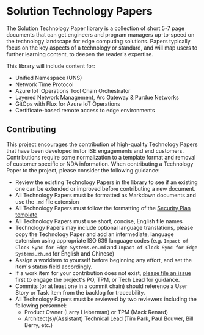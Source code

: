 # Solution Technology Papers

The Solution Technology Paper library is a collection of short 5-7 page documents that can get engineers and program managers up-to-speed on the technology landscape for edge computing solutions. Papers typically focus on the key aspects of a technology or standard, and will map users to further learning content, to deepen the reader's expertise.

This library will include content for:

* Unified Namespace (UNS)
* Network Time Protocol
* Azure IoT Operations Tool Chain Orchestrator
* Layered Network Management, Arc Gateway & Purdue Networks
* GitOps with Flux for Azure IoT Operations
* Certificate-based remote access to edge environments

## Contributing

This project encourages the contribution of high-quality Technology Papers that have been developed in/for ISE engagements and end customers. Contributions require some normalization to a template format and removal of customer specific or NDA information. When contributing a Technology Paper to the project, please consider the following guidance:

* Review the existing Technology Papers in the library to see if an existing one can be extended or improved before contributing a new document.
* All Technology Papers must be formatted as Markdown documents and use the `.md` file extension
* All Technology Papers must follow the formatting of the [Security Plan template](./Security%20Plan%20Template.md)
* All Technology Papers must use short, concise, English file names
* Technology Papers may include optional language translations, please copy the Technology Paper and add an intermediate, language extension using appropriate ISO 639 language codes (e.g. `Impact of Clock Sync for Edge Systems.en.md` and `Impact of Clock Sync for Edge Systems.zh.md` for English and Chinese)
* Assign a workitem to yourself before beginning any effort, and set the item's status field accordingly.
* If a work item for your contribution does not exist, [please file an issue](https://dev.azure.com/ai-at-the-edge-flagship-accelerator/IaC%20for%20the%20Edge/_workitems/create/Issue) first to engage the project's PO, TPM, or Tech Lead for guidance.
* Commits (or at least one in a commit chain) should reference a User Story or Task item from the backlog for traceability.
* All Technology Papers must be reviewed by two reviewers including the following personnel:
  * Product Owner (Larry Lieberman) or TPM (Mack Renard)
  * Architect(s)/(Assistant) Technical Lead (Tim Park, Paul Bouwer, Bill Berry, etc.)
